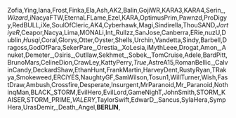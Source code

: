 Zofia,Ying,Iana,Frost,Finka,Ela,Ash,AK2,Balin,GojiWR,KARA3,KARA4,Serin_,_Wizard_,iNacyaFTW,EternaLFLame,Ezel,KARA,OptimusPrim,Pawnzd,ProDigyy,RedBULL,iXe,SoulOfCleric,AK4,Cyberhawk,Magi,Sindirella,ThouSAND,_JartiyeR_,Ceapor,Nacya,Lima,MONALi,Int_Rullzz,SanJose,Canberra,ERie,nuzU,Dublin,_Husqi_,Coral,Glorys,Otter,Oyster,Shells,Urchin,Vandetta,Sindy,Barbell,Dragoss,GodOfPara,SekerPare_,Orestia_,XoLesia,iMythLeee,Drogat,Amon_,Anuket,Demeter_,Osiris_,OutlIaw,Sekhmet_,Sobek_,TomCruise,Adele,BardPitt,BrunoMars,CelineDion,CrawLey,KattyPerry,_True_,AstreA15,RomanBellic_,CalvinCandy,DeckardShaw,EthanHunt,FrankMartin,HarveyDent,RustyRyan,TRakya,Smokeweed,ERCiYES,NaughtyGF,SamWilson,Tosun1,WillTurner,Wish,FastDraw,Ambush,Crossfire,Desperate,Insurgent,MrParanoid,Mr_Paranoid,NothinqMan,BLACK_STORM,EvilHero,EvilLord,GameNighT,JohnSmith,STORM_KAISER,STORM_PRIME,_VALERY_,TaylorSwift,EdwarD_,Sancus,SylaHera,SympHera,UrasDemir,_Death_Angel,__BERLIN__,
